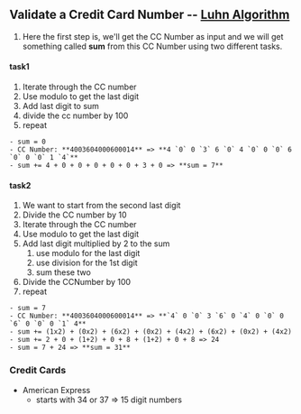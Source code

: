 ## Validate a Credit Card Number -- [Luhn Algorithm](https://en.wikipedia.org/wiki/Luhn_algorithm)
1. Here the first step is, we'll get the CC Number as input and we will get something called **sum** from this CC Number using two different tasks.

#### task1

1. Iterate through the CC number
2. Use modulo to get the last digit
3. Add last digit to sum
4. divide the cc number by 100
5. repeat

```
- sum = 0
- CC Number: **4003604000600014** => **4 `0` 0 `3` 6 `0` 4 `0` 0 `0` 6 `0` 0 `0` 1 `4`**
- sum += 4 + 0 + 0 + 0 + 0 + 0 + 3 + 0 => **sum = 7**
```

#### task2

1. We want to start from the second last digit
2. Divide the CC number by 10
3. Iterate through the CC number
4. Use modulo to get the last digit
5. Add last digit multiplied by 2 to the sum
   1. use modulo for the last digit
   2. use division for the 1st digit
   3. sum these two
6. Divide the CCNumber by 100
7. repeat

```
- sum = 7
- CC Number: **4003604000600014** => **`4` 0 `0` 3 `6` 0 `4` 0 `0` 0 `6` 0 `0` 0 `1` 4**
- sum += (1x2) + (0x2) + (6x2) + (0x2) + (4x2) + (6x2) + (0x2) + (4x2)
- sum += 2 + 0 + (1+2) + 0 + 8 + (1+2) + 0 + 8 => 24
- sum = 7 + 24 => **sum = 31**
```

### Credit Cards
* American Express
  * starts with 34 or 37 => 15 digit numbers
